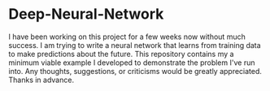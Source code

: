 # Deep-Neural-Network
I have been working on this project for a few weeks now without much success. I am trying to write a neural network that learns from training data to make predictions about the future. This repository contains my a minimum viable example I developed to demonstrate the problem I've run into. Any thoughts, suggestions, or criticisms would be greatly appreciated. Thanks in advance.
